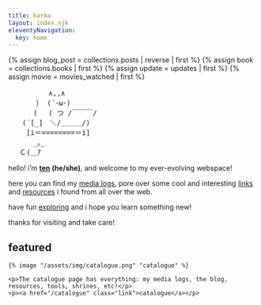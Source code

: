 ```yaml
---
title: karma
layout: index.njk
eleventyNavigation:
  key: home
---
```


{% assign blog_post = collections.posts | reverse | first %}
{% assign book = collections.books | first %}
{% assign update = updates | first %}
{% assign movie = movies_watched | first %}

<pre class="ascii">
　　　 　  ∧,,∧
　　　　） (´･ω･) 　 　 　 　
　　　 (　 ( つ /￣￣￣/　
　　(´[_]　＼/＿＿＿/)
　　 [i＝========＝i]
　　　 _｡_　 　
　 Ｃ(＿ｱ
</pre>
    
hello! i’m **[ten](/about) (he/she)**, and welcome to my ever-evolving webspace!

here you can find my [media logs](/logs), pore over some cool and interesting [links](/links) and [resources](/resources) i found from all over the web.

have fun [exploring](/sitemap) and i hope you learn something new!

thanks for visiting and take care!

## featured
    {% image "/assets/img/catalogue.png" "catalogue" %}
    
    <p>The catalogue page has everything: my media logs, the blog, resources, tools, shrines, etc!</p>
    <p><a href="/catalogue" class="link">catalogue</a></p>